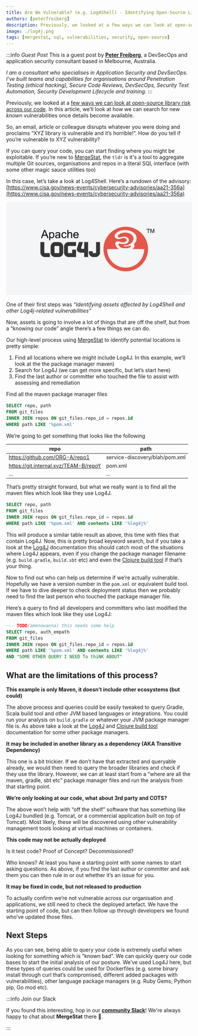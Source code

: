 ```yaml
---
title: Are We Vulnerable? (e.g. Log4Shell) - Identifying Open-Source Library Risk Using MergeStat (Part 2)
authors: [peterfreiberg]
description: Previously, we looked at a few ways we can look at open-source library risk across our code. In this article, we’ll look at how we can search for new known vulnerabilities once details become available. 
image: ./log4j.png
tags: [mergestat, sql, vulnerabilities, security, open-source]
---
```


:::info *Guest Post*
This is a guest post by [**Peter Freiberg**](https://www.linkedin.com/in/peterfreiberg/), a DevSecOps and application security consultant based in Melbourne, Australia.

*I am a consultant who specialises in Application Security and DevSecOps. I've built teams and capabilities for organisations around Penetration Testing (ethical hacking), Secure Code Reviews, DevSecOps, Security Test Automation, Security Development Lifecycle and training.*
:::

Previously, we looked at a [few ways we can look at open-source library risk across our code](../2023-02-19-identifiying-open-source-risk-part-1/index.md). In this article, we’ll look at how we can search for new *known* vulnerabilities once details become available. 

So, an email, article or colleague disrupts whatever you were doing and proclaims “XYZ library is vulnerable and it’s horrible!”. How do you tell if you’re vulnerable to XYZ vulnerability?

If you can query your code, you can start finding where you might be exploitable. If you’re new to [MergeStat](https://github.com/mergestat/mergestat), the `tldr` is it's a tool to aggregate multiple Git sources, organisations and repos in a literal SQL interface (with some other magic sauce utilities too)

In this case, let’s take a look at Log4Shell. Here’s a rundown of the advisory: [https://www.cisa.gov/news-events/cybersecurity-advisories/aa21-356a](https://www.cisa.gov/news-events/cybersecurity-advisories/aa21-356a) 

![Log4J Logo](log4j.png)

One of their first steps was *“Identifying assets affected by Log4Shell and other Log4j-related vulnerabilities”*

Now, assets is going to involve a lot of things that are off the shelf, but from a “knowing our code” angle there’s a few things we can do.

Our high-level process using [MergeStat](https://github.com/mergestat/mergestat) to identify potential locations is pretty simple:

1. Find all locations where we might include Log4J. In this example, we’ll look at the the package manager maven)
2. Search for Log4J (we can get more specific, but let’s start here)
3. Find the last author or committer who touched the file to assist with assessing and remediation

Find all the maven package manager files

```sql
SELECT repo, path 
FROM git_files
INNER JOIN repos ON git_files.repo_id = repos.id
WHERE path LIKE '%pom.xml'
```

We’re going to get something that looks like the following

| repo | path |
| --- | --- |
| https://github.com/ORG-A/repo1 | service-discovery/blah/pom.xml |
| https://git.internal.xyz/TEAM-B/repoY | pom.xml |
| ... | ... |

That’s pretty straight forward, but what we really want is to find all the maven files which look like they use Log4J.

```sql
SELECT repo, path 
FROM git_files
INNER JOIN repos ON git_files.repo_id = repos.id
WHERE path LIKE '%pom.xml' AND contents LIKE '%log4j%'
```

This will produce a similar table result as above, this time with files that contain Log4J. Now, this is pretty broad keyword search, but if you take a look at the [Log4J](https://logging.apache.org/log4j/2.x/maven-artifacts.html) documentation this should catch most of the situations where Log4J appears, even if you change the package manager filename (e.g. `build.gradle`, `build.sbt` etc) and even the [Clojure build tool](https://clojure.org/guides/tools_build) if that’s your thing.  

Now to find out who can help us determine if we’re actually vulnerable. Hopefully we have a version number in the `pom.xml` or equivalent build tool. If we have to dive deeper to check deployment status then we probably need to find the last person who touched the package manager file. 

Here’s a query to find all developers and committers who last modified the maven files which look like they use Log4J:

```sql
--- TODO(amenowanna) this needs some help
SELECT repo, auth_empath 
FROM git_files
INNER JOIN repos ON git_files.repo_id = repos.id
WHERE path LIKE '%pom.xml' AND contents LIKE '%log4j%'
AND "SOME OTHER QUERY I NEED To thiNK ABOUT"
```

## What are the limitations of this process?

**This example is only Maven, it doesn’t include other ecosystems (but could)**

The above process and queries could be easily tweaked to query Gradle, Scala build tool and other JVM based languages or integrations. You could run your analysis on `build.gradle` or whatever your JVM package manager file is. As above take a look at the [Log4J](https://logging.apache.org/log4j/2.x/maven-artifacts.html) and [Clojure build tool](https://clojure.org/guides/tools_build) documentation for some other package managers. 

**It may be included in another library as a dependency (AKA Transitive Dependency)**

This one is a bit trickier. If we don’t have that extracted and queryable already, we would then need to query the broader libraries and check if they use the library. However, we can at least start from a “where are all the maven, gradle, sbt etc” package manager files and run the analysis from that starting point. 

**We’re only looking at our code, what about 3rd party and COTS?** 

The above won’t help with “off the shelf” software that has something like Log4J bundled (e.g. Tomcat, or a commercial application built on top of Tomcat). Most likely, these will be discovered using other vulnerability management tools looking at virtual machines or containers.

**This code may not be actually deployed**

Is it test code? Proof of Concept? Decommissioned? 

Who knows? At least you have a starting point with some names to start asking questions. As above, if you find the last author or committer and ask them you can then rule in or out whether it’s an issue for you. 

**It may be fixed in code, but not released to production**

To actually confirm we’re not vulnerable across our organisation and applications, we still need to check the deployed artefact. We have the starting point of code, but can then follow up through developers we found who’ve updated those files. 

## Next Steps

As you can see, being able to query your code is extremely useful when looking for something which is “known bad”.  We can quickly query our code bases to start the initial analysis of our posture. We’ve used Log4J here, but these types of queries could be used for Dockerfiles (e.g. some binary install through curl that’s compromised, different added packages with vulnerabilities), other language package managers (e.g. Ruby Gems, Python pip, Go mod etc).

:::info Join our Slack

If you found this interesting, hop in our [**community Slack**](https://join.slack.com/t/mergestatcommunity/shared_invite/zt-xvvtvcz9-w3JJVIdhLgEWrVrKKNXOYg)! We're always happy to chat about **MergeStat** there 🎉.

:::